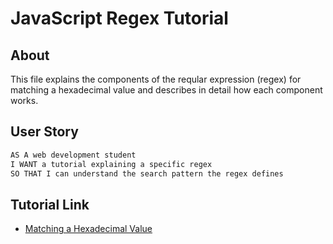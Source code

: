 # JavaScript Regex Tutorial

## About

This file explains the components of the reqular expression (regex) for matching a hexadecimal value and describes in detail how each component works.  

## User Story

```md
AS A web development student
I WANT a tutorial explaining a specific regex
SO THAT I can understand the search pattern the regex defines
```

## Tutorial Link

- [Matching a Hexadecimal Value](https://github.com/jlewisit/js-regex-tutorial/blob/main/hexadecimal-value-regex.md)



